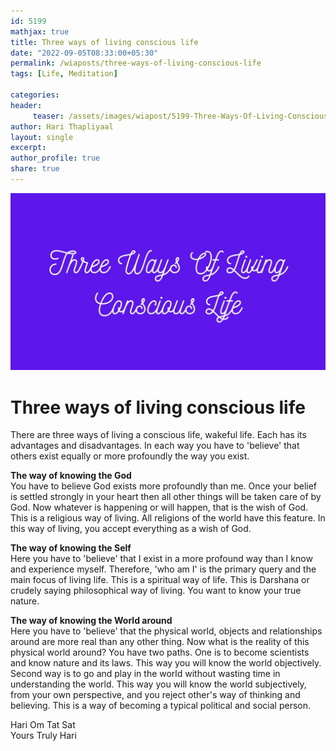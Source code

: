 ```yaml
--- 
id: 5199
mathjax: true  
title: Three ways of living conscious life
date: "2022-09-05T08:33:00+05:30"
permalink: /wiaposts/three-ways-of-living-conscious-life
tags: [Life, Meditation]    

categories: 
header:
     teaser: /assets/images/wiapost/5199-Three-Ways-Of-Living-Conscious-Life.jpg
author: Hari Thapliyaal 
layout: single 
excerpt:  
author_profile: true 
share: true 
---
```


![Three ways of living conscious life](/assets/images/wiapost/5199-Three-Ways-Of-Living-Conscious-Life.jpg)        

# Three ways of living conscious life

    
There are three ways of living a conscious life, wakeful life. Each has its advantages and disadvantages. In each way you have to 'believe' that others exist equally or more profoundly the way you exist.     
    
**The way of knowing the God**    
You have to believe God exists more profoundly than me. Once your belief is settled strongly in your heart then all other things will be taken care of by God. Now whatever is happening or will happen, that is the wish of God. This is a religious way of living. All religions of the world have this feature. In this way of living, you accept everything as a wish of God.    
    
**The way of knowing the Self**     
Here you have to 'believe' that I exist in a more profound way than I know and experience myself. Therefore, 'who am I' is the primary query and the main focus of living life. This is a spiritual way of life. This is Darshana or crudely saying philosophical way of living. You want to know your true nature.     
    
**The way of knowing the World around**    
Here you have to 'believe' that the physical world, objects and relationships around are more real than any other thing. Now what is the reality of this physical world around? You have two paths. One is to become scientists and know nature and its laws. This way you will know the world objectively. Second way is to go and play in the world without wasting time in understanding the world. This way you will know the world subjectively, from your own perspective, and you reject other's way of thinking and believing. This is a way of becoming a typical political and social person.     
    
Hari Om Tat Sat     
Yours Truly Hari    
